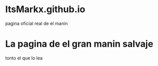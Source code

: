 # ItsMarkx.github.io
pagina oficial real de el manin

<!DOCTYPE html>
<html lang="en">
<head>
    <meta charset="UTF-8">
    <meta name="viewport" content="width=device-width, initial-scale=1.0">
    <title>Elmanin</title>
</head>
<body>
    <h1>La pagina de el gran manin salvaje</h1>
    <p>tonto el que lo lea</p>
</body>
</html>
